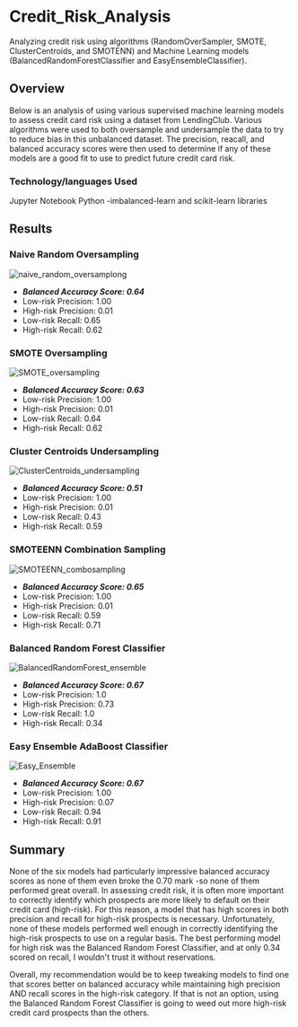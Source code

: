 # Credit_Risk_Analysis
Analyzing credit risk using algorithms (RandomOverSampler, SMOTE, ClusterCentroids, and SMOTENN) and Machine Learning models (BalancedRandomForestClassifier and EasyEnsembleClassifier).


## Overview
Below is an analysis of using various supervised machine learning models to assess credit card risk using a dataset from LendingClub.  Various algorithms were used to both oversample and undersample the data to try to reduce bias in this unbalanced dataset.  The precision, reacall, and balanced accuracy scores were then used to determine if any of these models are a good fit to use to predict future credit card risk.

### Technology/languages Used
Jupyter Notebook
Python -imbalanced-learn and scikit-learn libraries

## Results
### Naive Random Oversampling
![naive_random_oversamplong](https://user-images.githubusercontent.com/102555125/194111826-8c27ff38-98d5-4d7c-8474-b8e90699ed4e.png)

- **_Balanced Accuracy Score: 0.64_**
- Low-risk Precision: 1.00
- High-risk Precision: 0.01
- Low-risk Recall: 0.65
- High-risk Recall: 0.62

### SMOTE Oversampling
![SMOTE_oversampling](https://user-images.githubusercontent.com/102555125/194111863-52e5cf8f-0bbb-4670-93dd-9d25dd767620.png)

- **_Balanced Accuracy Score: 0.63_**
- Low-risk Precision: 1.00
- High-risk Precision: 0.01
- Low-risk Recall: 0.64
- High-risk Recall: 0.62

### Cluster Centroids Undersampling
![ClusterCentroids_undersampling](https://user-images.githubusercontent.com/102555125/194111905-886004f5-2d0d-49b8-9a26-404f13a21d75.png)

- **_Balanced Accuracy Score: 0.51_**
- Low-risk Precision: 1.00
- High-risk Precision: 0.01
- Low-risk Recall: 0.43
- High-risk Recall: 0.59

### SMOTEENN Combination Sampling
![SMOTEENN_combosampling](https://user-images.githubusercontent.com/102555125/194111922-f991cbf7-7fea-4d29-814d-98899f3685e0.png)

- **_Balanced Accuracy Score: 0.65_**
- Low-risk Precision: 1.00
- High-risk Precision: 0.01
- Low-risk Recall: 0.59
- High-risk Recall: 0.71

### Balanced Random Forest Classifier
![BalancedRandomForest_ensemble](https://user-images.githubusercontent.com/102555125/194111937-698815a0-8bf7-4b57-9899-edeca7a9e0df.png)

- **_Balanced Accuracy Score: 0.67_**
- Low-risk Precision: 1.0
- High-risk Precision: 0.73
- Low-risk Recall: 1.0
- High-risk Recall: 0.34

### Easy Ensemble AdaBoost Classifier
![Easy_Ensemble](https://user-images.githubusercontent.com/102555125/194111973-413c19ab-6596-49ea-900f-24291384b6d3.png)

- **_Balanced Accuracy Score: 0.67_**
- Low-risk Precision: 1.00
- High-risk Precision: 0.07
- Low-risk Recall: 0.94
- High-risk Recall: 0.91

## Summary
None of the six models had particularly impressive balanced accuracy scores as none of them even broke the 0.70 mark -so none of them performed great overall.  In assessing credit risk, it is often more important to correctly identify which prospects are more likely to default on their credit card (high-risk).  For this reason, a model that has high scores in both precision and recall for high-risk prospects is necessary.  Unfortunately, none of these models performed well enough in correctly identifying the high-risk prospects to use on a regular basis.  The best performing model for high risk was the Balanced Random Forest Classifier, and at only 0.34 scored on recall, I wouldn't trust it without reservations.

Overall, my recommendation would be to keep tweaking models to find one that scores better on balanced accuracy while maintaining high precision AND recall scores in the high-risk category.  If that is not an option, using the Balanced Random Forest Classifier is going to weed out more high-risk credit card prospects than the others.
